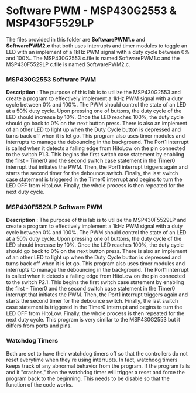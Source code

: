 # Software PWM - MSP430G2553 & MSP430F5529LP
The files provided in this folder are **SoftwarePWM1.c** and **SoftwarePWM2.c** that both uses interrupts and timer modules to toggle an LED with an implement of a 1kHz PWM signal with a duty cycle between 0% and 100%. The MSP430G2553 c.file is named SoftwarePWM1.c and the MSP430F5529LP c.file is named SoftwarePWM2.c. 

### MSP430G2553 Software PWM
**Description** : The purpose of this lab is to utilize the MSP430G2553 and create a program to effectively implement a 1kHz PWM signal with a duty cycle between 0% and 100%. The PWM should control the state of an LED at a 50% duty cycle. Upon pressing one of buttons, the duty cycle of the LED should increase by 10%. Once the LED reaches 100%, the duty cycle should go back to 0% on the next button press. There is also an implement of an other LED to light up when the Duty Cycle button is depressed and turns back off when it is let go. This program also uses timer modules and interrupts to manage the debouncing in the background. The Port1 interrupt is called when it detects a falling edge from HitoLow on the pin connected to the switch P1.3. This begins the first switch case statement by enabling the first - Timer0 and the second switch case statement in the Timer0 interrupt that initiates the PWM. Then, the Port1 interrupt triggers again and starts the second timer for the debounce switch. Finally, the last switch case statement is triggered in the Timer0 interrupt and begins to turn the LED OFF from HitoLow. Finally, the whole process is then repeated for the next duty cycle.

### MSP430F5529LP Software PWM
**Description** : The purpose of this lab is to utilize the MSP430F5529LP and create a program to effectively implement a 1kHz PWM signal with a duty cycle between 0% and 100%. The PWM should control the state of an LED at a 50% duty cycle. Upon pressing one of buttons, the duty cycle of the LED should increase by 10%. Once the LED reaches 100%, the duty cycle should go back to 0% on the next button press. There is also an implement of an other LED to light up when the Duty Cycle button is depressed and turns back off when it is let go. This program also uses timer modules and interrupts to manage the debouncing in the background. The Port1 interrupt is called when it detects a falling edge from HitoLow on the pin connected to the switch P2.1. This begins the first switch case statement by enabling the first - Timer0 and the second switch case statement in the Timer0 interrupt that initiates the PWM. Then, the Port1 interrupt triggers again and starts the second timer for the debounce switch. Finally, the last switch case statement is triggered in the Timer0 interrupt and begins to turn the LED OFF from HitoLow. Finally, the whole process is then repeated for the next duty cycle. This program is very similar to the MSP430G2553 but it differs from ports and pins.

### Watchdog Timers
Both are set to have their watchdog timers off so that the controllers do not reset everytime when they're using interrupts. In fact, watchdog timers keeps track of any abnormal behavior from the program. If the program fails and it "crashes," then the watchdog timer will trigger a reset and force the program back to the beginning. This needs to be disable so that the function of the code works.
